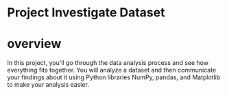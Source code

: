 # Project Investigate Dataset
# overview
In this project, you'll go through the data analysis process and see how everything fits together. You will analyze a dataset and then communicate your findings about it using Python libraries NumPy, pandas, and Matplotlib to make your analysis easier.
